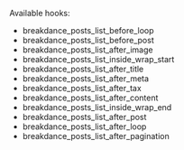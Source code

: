 Available hooks:

- breakdance_posts_list_before_loop
- breakdance_posts_list_before_post
- breakdance_posts_list_after_image
- breakdance_posts_list_inside_wrap_start
- breakdance_posts_list_after_title
- breakdance_posts_list_after_meta
- breakdance_posts_list_after_tax
- breakdance_posts_list_after_content
- breakdance_posts_list_inside_wrap_end
- breakdance_posts_list_after_post
- breakdance_posts_list_after_loop
- breakdance_posts_list_after_pagination

